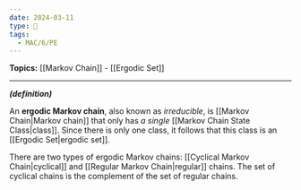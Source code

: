 ```yaml
---
date: 2024-03-11
type: 🧠
tags:
  - MAC/6/PE
---
```


**Topics:** [[Markov Chain]] - [[Ergodic Set]]

---

_**(definition)**_

An **ergodic Markov chain**, also known as _irreducible_, is [[Markov Chain|Markov chain]] that only has _a single_ [[Markov Chain State Class|class]]. Since there is only one class, it follows that this class is an [[Ergodic Set|ergodic set]]. 

There are two types of ergodic Markov chains: [[Cyclical Markov Chain|cyclical]] and [[Regular Markov Chain|regular]] chains. The set of cyclical chains is the complement of the set of regular chains. 
